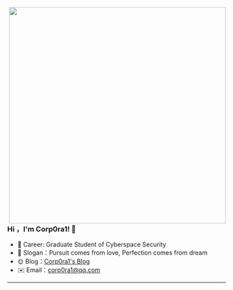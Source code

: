 <img align="right" width="500px" src="https://github-readme-stats.vercel.app/api?username=corp0ra1&theme=vue&show_icons=true&locale=cn" />

### Hi ，I'm Corp0ra1! 🌟   

- 🏫 Career: Graduate Student of Cyberspace Security
- 🌈 Slogan：Pursuit comes from love, Perfection comes from dream
- 🌞 Blog：<a href="https://corp0ra1.github.io/" target="_blank">Corp0ra1's Blog</a>   
- ✉️ Email：corp0ra1@qq.com  

---
